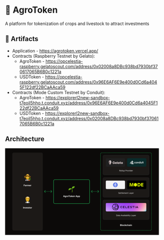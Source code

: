 # 🌱️ AgroToken

A platform for tokenization of crops and livestock to attract investments

## 🔗 Artifacts

- Application - https://agrotoken.vercel.app/
- Contracts (Raspberry Testnet by Gelato):
  - AgroToken - https://opcelestia-raspberry.gelatoscout.com/address/0x02008a8DBc938bd7930bf370617065B6B0c1221a
  - USDToken - https://opcelestia-raspberry.gelatoscout.com/address/0x96E6AF6E9e400d0Cd6a4045F122df22BCaAAca59
- Contracts (Mode Custom Testnet by Conduit):
  - AgroToken - https://explorerl2new-sandbox-t7eoil5hho.t.conduit.xyz/address/0x96E6AF6E9e400d0Cd6a4045F122df22BCaAAca59
  - USDToken - https://explorerl2new-sandbox-t7eoil5hho.t.conduit.xyz/address/0x02008a8DBc938bd7930bf370617065B6B0c1221a

## Architecture

![Architecture](/Architecture.png)
